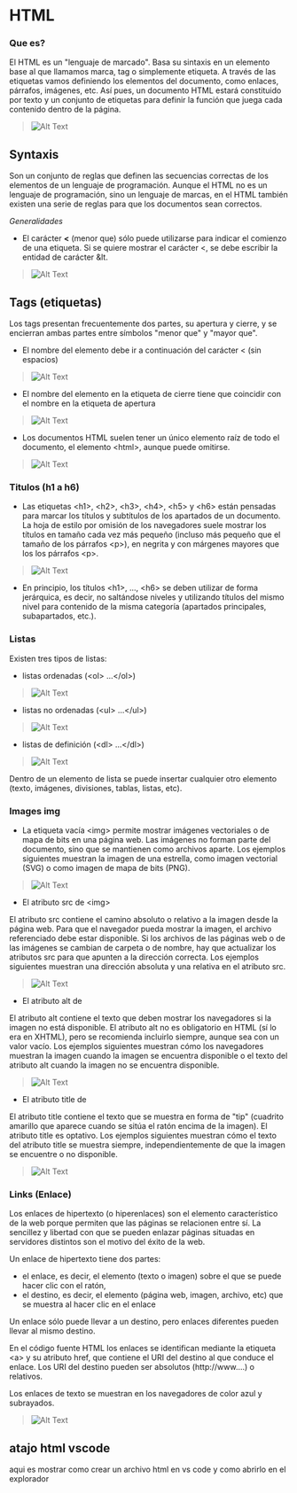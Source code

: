 # HTML

### Que es?

El HTML es un "lenguaje de marcado". Basa su sintaxis en un elemento base al que llamamos marca, tag o simplemente etiqueta. A través de las etiquetas vamos definiendo los elementos del documento, como enlaces, párrafos, imágenes, etc. Así pues, un documento HTML estará constituido por texto y un conjunto de etiquetas para definir la función que juega cada contenido dentro de la página.

>![Alt Text](https://i.ibb.co/R3jgbcR/6.png)

## Syntaxis

Son un conjunto de reglas que definen las secuencias correctas de los elementos de un lenguaje de programación. Aunque el HTML no es un lenguaje de programación, sino un lenguaje de marcas, en el HTML también existen una serie de reglas para que los documentos sean correctos.

_Generalidades_

- El carácter **<** (menor que) sólo puede utilizarse para indicar el comienzo de una etiqueta. Si se quiere mostrar el carácter <, se debe escribir la entidad de carácter &lt.

>![Alt Text](https://i.ibb.co/NLbwwVm/1.png)


## Tags (etiquetas)

Los tags presentan frecuentemente dos partes, su apertura y cierre, y se encierran ambas partes entre símbolos "menor que" y "mayor que".

- El nombre del elemento debe ir a continuación del carácter < (sin espacios)

> ![Alt Text](https://i.ibb.co/f9SM8Tj/3.png)

- El nombre del elemento en la etiqueta de cierre tiene que coincidir con el nombre en la etiqueta de apertura

>![Alt Text](https://i.ibb.co/LgF39k2/4.png)

- Los documentos HTML suelen tener un único elemento raíz de todo el documento, el elemento  &lt;html>, aunque puede omitirse.

>![Alt Text](https://i.ibb.co/zNrhJ4M/5.png)

### Titulos (h1 a h6)

- Las etiquetas  &lt;h1>,  &lt;h2>,  &lt;h3>,  &lt;h4>,  &lt;h5>  y  &lt;h6>  están pensadas para marcar los títulos y subtítulos de los apartados de un documento.
La hoja de estilo por omisión de los navegadores suele mostrar los títulos en tamaño cada vez más pequeño (incluso más pequeño que el tamaño de los párrafos  &lt;p>), en negrita y con márgenes mayores que los los párrafos  &lt;p>.

> ![Alt Text](https://i.ibb.co/D75Phn1/10.png)

- En principio, los títulos &lt;h1>, ..., &lt;h6> se deben utilizar de forma jerárquica, es decir, no saltándose niveles y utilizando títulos del mismo nivel para contenido de la misma categoría (apartados principales, subapartados, etc.).

### Listas

Existen tres tipos de listas:

-   listas ordenadas (&lt;ol> ...&lt;/ol>)

> ![Alt Text](https://i.ibb.co/PGLH1gJ/7.png)

-   listas no ordenadas (&lt;ul> ...&lt;/ul>)

> ![Alt Text](https://i.ibb.co/C0RPtkg/9.png)

-   listas de definición (&lt;dl> ...&lt;/dl>)

> ![Alt Text](https://i.ibb.co/7RNcsZJ/8.png)

Dentro de un elemento de lista se puede insertar cualquier otro elemento (texto, imágenes, divisiones, tablas, listas, etc).

### Images img 

- La etiqueta vacía  &lt;img>  permite mostrar imágenes vectoriales o de mapa de bits en una página web. Las imágenes no forman parte del documento, sino que se mantienen como archivos aparte.
Los ejemplos siguientes muestran la imagen de una estrella, como imagen vectorial (SVG) o como imagen de mapa de bits (PNG).

>![Alt Text](https://i.ibb.co/gwGCnRv/12.png)

- El atributo  src  de  &lt;img>

El atributo  src  contiene el camino absoluto o relativo a la imagen desde la página web. Para que el navegador pueda mostrar la imagen, el archivo referenciado debe estar disponible. Si los archivos de las páginas web o de las imágenes se cambian de carpeta o de nombre, hay que actualizar los atributos  src  para que apunten a la dirección correcta.
Los ejemplos siguientes muestran una dirección absoluta y una relativa en el atributo  src.

>![Alt Text](https://i.ibb.co/vVxWdx7/13.png)

- El atributo  alt  de  <img>

El atributo  alt  contiene el texto que deben mostrar los navegadores si la imagen no está disponible. El atributo  alt  no es obligatorio en HTML (sí lo era en XHTML), pero se recomienda incluirlo siempre, aunque sea con un valor vacío.
Los ejemplos siguientes muestran cómo los navegadores muestran la imagen cuando la imagen se encuentra disponible o el texto del atributo  alt  cuando la imagen no se encuentra disponible.

>![Alt Text](https://i.ibb.co/kJX4pGB/14.png)

- El atributo  title  de  <img>

El atributo  title  contiene el texto que se muestra en forma de "tip" (cuadrito amarillo que aparece cuando se sitúa el ratón encima de la imagen). El atributo  title  es optativo.
Los ejemplos siguientes muestran cómo el texto del atributo  title  se muestra siempre, independientemente de que la imagen se encuentre o no disponible.

>![Alt Text](https://i.ibb.co/rvk1Bb6/15.png)

### Links (Enlace)

Los enlaces de hipertexto (o hiperenlaces) son el elemento característico de la web porque permiten que las páginas se relacionen entre sí. La sencillez y libertad con que se pueden enlazar páginas situadas en servidores distintos son el motivo del éxito de la web.

Un enlace de hipertexto tiene dos partes:

-   el enlace, es decir, el elemento (texto o imagen) sobre el que se puede hacer clic con el ratón,
-   el destino, es decir, el elemento (página web, imagen, archivo, etc) que se muestra al hacer clic en el enlace

Un enlace sólo puede llevar a un destino, pero enlaces diferentes pueden llevar al mismo destino.

En el código fuente HTML los enlaces se identifican mediante la etiqueta  &lt;a>  y su atributo  href, que contiene el URI del destino al que conduce el enlace. Los URI del destino pueden ser absolutos (http://www....) o relativos.

Los enlaces de texto se muestran en los navegadores de color azul y subrayados.

>![Alt Text](https://i.ibb.co/hs2tkgD/11.png)

## atajo html vscode
aqui es mostrar como crear un archivo html en vs code
y como abrirlo en el explorador 
